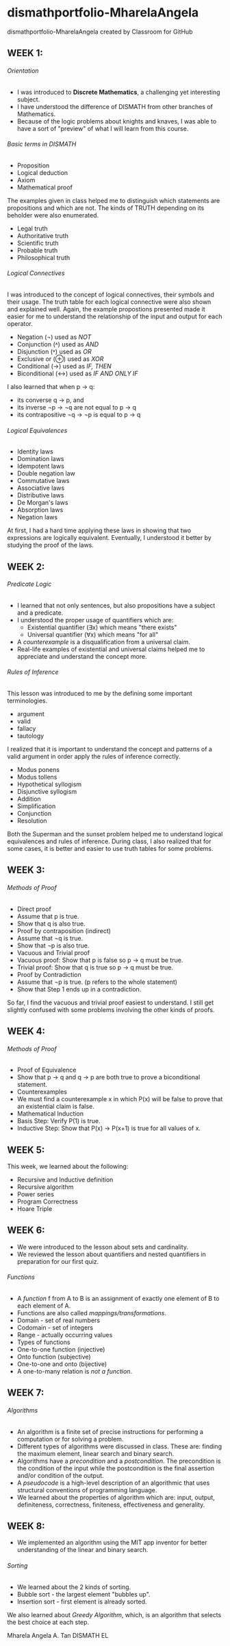 # dismathportfolio-MharelaAngela
dismathportfolio-MharelaAngela created by Classroom for GitHub
## WEEK 1:
###### Orientation
* I was introduced to **Discrete Mathematics**, a challenging yet interesting subject.
* I have understood the difference of DISMATH from other branches of Mathematics.
* Because of the logic problems about knights and knaves, I was able to have a sort of "preview" of what I will learn from this course.

###### Basic terms in DISMATH
* Proposition
* Logical deduction
* Axiom
* Mathematical proof

The examples given in class helped me to distinguish which statements are propositions and which are not.
The kinds of TRUTH depending on its beholder were also enumerated.
* Legal truth
* Authoritative truth
* Scientific truth
* Probable truth 
* Philosophical truth

###### Logical Connectives
I was introduced to the concept of logical connectives, their symbols and their usage. The truth table for each logical connective were also shown and explained well. Again, the example propostions presented made it easier for me to understand the relationship of the input and output for each operator.
* Negation (¬) used as *NOT*
* Conjunction (˄) used as *AND*
* Disjunction (˅) used as *OR*
* Exclusive or (⊕) used as *XOR*
* Conditional (→) used as *IF, THEN*
* Biconditional (↔) used as *IF AND ONLY IF*

I also learned that when p → q:
* its converse q → p, and
* its inverse ¬p → ¬q are not equal to p → q
* its contrapositive ¬q → ¬p is equal to p → q

###### Logical Equivalences
* Identity laws
* Domination laws
* Idempotent laws
* Double negation law
* Commutative laws
* Associative laws
* Distributive laws
* De Morgan's laws
* Absorption laws
* Negation laws

At first, I had a hard time applying these laws in showing that two expressions are logically equivalent. Eventually, I understood it better by studying the proof of the laws.

## WEEK 2:
###### Predicate Logic
* I learned that not only sentences, but also propositions have a subject and a predicate.
* I understood the proper usage of quantifiers which are:
  * Existential quantifier (∃x) which means "there exists"
  * Universal quantifier (∀x) which means "for all"
* A *counterexample* is a disqualification from a universal claim.
* Real-life examples of existential and universal claims helped me to appreciate and understand the concept more.

###### Rules of Inference
This lesson was introduced to me by the defining some important terminologies.
* argument
* valid
* fallacy
* tautology

I realized that it is important to understand the concept and patterns of a valid argument in order apply the rules of inference correctly.
* Modus ponens
* Modus tollens
* Hypothetical syllogism
* Disjunctive syllogism
* Addition
* Simplification
* Conjunction
* Resolution

Both the Superman and the sunset problem helped me to understand logical equivalences and rules of inference. During class, I also realized that for some cases, it is better and easier to use truth tables for some problems.

## WEEK 3:
###### Methods of Proof
* Direct proof
 * Assume that p is true.
 * Show that q is also true.
* Proof by contraposition (indirect)
 * Assume that ¬q is true.
 * Show that ¬p is also true.
* Vacuous and Trivial proof
 * Vacuous proof: Show that p is false so p → q must be true.
 * Trivial proof: Show that q is true so p → q must be true.
* Proof by Contradiction
 * Assume that ¬p is true. (p refers to the whole statement)
 * Show that Step 1 ends up in a contradiction.

So far, I find the vacuous and trivial proof easiest to understand. I still get slightly confused with some problems involving the other kinds of proofs.

## WEEK 4:
###### Methods of Proof
* Proof of Equivalence
 * Show that p → q and q → p are both true to prove a biconditional statement.
* Counterexamples
 * We must find a counterexample x in which P(x) will be false to prove that an existential claim is false.
* Mathematical Induction
 * Basis Step: Verify P(1) is true.
 * Inductive Step: Show that P(x) → P(x+1) is true for all values of x.

## WEEK 5:
This week, we learned about the following:
* Recursive and Inductive definition
* Recursive algorithm
* Power series
* Program Correctness
* Hoare Triple

## WEEK 6:
* We were introduced to the lesson about sets and cardinality.
* We reviewed the lesson about quantifiers and nested quantifiers in preparation for our first quiz.

###### Functions
* A *function* f from A to B is an assignment of exactly one element of B to each element of A.
* Functions are also called *mappings/transformations*.
* Domain - set of real numbers
* Codomain - set of integers
* Range - actually occurring values
* Types of functions
 * One-to-one function (injective)
 * Onto function (subjective)
 * One-to-one and onto (bijective)
* A one-to-many relation is *not a function*.

## WEEK 7:

###### Algorithms

* An algorithm is a finite set of precise instructions for performing a computation or for solving a problem.
* Different types of algorithms were discussed in class. These are: finding the maximum element, linear search and binary search.
* Algorithms have a *precondition* and a *postcondition*. The precondition is the condition of the input while the postcondition is the final assertion and/or condition of the output.
* A *pseudocode* is a high-level description of an algorithmic that uses structural conventions of programming language.
* We learned about the properties of algorithm which are: input, output, definiteness, correctness, finiteness, effectiveness and generality.

## WEEK 8:

* We implemented an algorithm using the MIT app inventor for better understanding of the linear and binary search.

###### Sorting

* We learned about the 2 kinds of sorting.
* Bubble sort - the largest element "bubbles up".
* Insertion sort - first element is already sorted.

We also learned about *Greedy Algorithm*, which, is an algorithm that selects the best choice at each step.

Mharela Angela A. Tan
DISMATH EL
